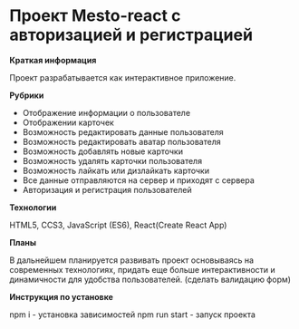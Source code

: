 
# Проект Mesto-react с авторизацией и регистрацией

**Краткая информация**

Проект разрабатывается как интерактивное приложение.


**Рубрики**
* Отображение информации о пользователе
* Oтображении карточек 
* Возможность редактировать данные пользователя
* Возможность редактировать аватар пользователя
* Возможность добавлять новые карточки
* Возможность удалять карточки пользователя
* Возможность лайкать или дизлайкать карточки
* Все данные отправляются на сервер и приходят с сервера
* Авторизация и регистрация пользователей



**Технологии**

HTML5, CCS3, JavaScript (ES6), React(Create React App)


**Планы**

В дальнейшем планируется развивать проект основываясь на современных технологиях, придать еще больше интерактивности и динамичности для удобства пользователей. (сделать валидацию форм)


**Инструкция по установке**

npm i - установка зависимостей
npm run start - запуск проекта
